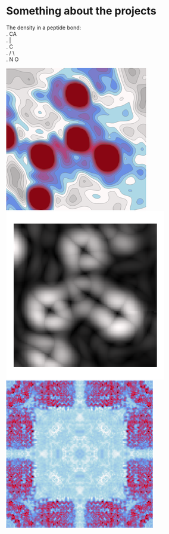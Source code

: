 # Something about the projects

The density in a peptide bond:  
.     CA  
.     |  
.     C  
.    / \\  
.  N     O  
    
![image info](./assets/density.png)  
![image info](./assets/radient.png)  
![image info](./assets/cross.png)  
